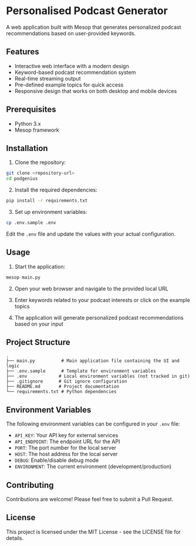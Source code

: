 # Personalised Podcast Generator

A web application built with Mesop that generates personalized podcast recommendations based on user-provided keywords.

## Features

- Interactive web interface with a modern design
- Keyword-based podcast recommendation system
- Real-time streaming output
- Pre-defined example topics for quick access
- Responsive design that works on both desktop and mobile devices

## Prerequisites

- Python 3.x
- Mesop framework

## Installation

1. Clone the repository:
```bash
git clone <repository-url>
cd podgenius
```

2. Install the required dependencies:
```bash
pip install -r requirements.txt
```

3. Set up environment variables:
```bash
cp .env.sample .env
```
Edit the `.env` file and update the values with your actual configuration.

## Usage

1. Start the application:
```bash
mesop main.py
```

2. Open your web browser and navigate to the provided local URL

3. Enter keywords related to your podcast interests or click on the example topics

4. The application will generate personalized podcast recommendations based on your input

## Project Structure

```
.
├── main.py          # Main application file containing the UI and logic
├── .env.sample      # Template for environment variables
├── .env            # Local environment variables (not tracked in git)
├── .gitignore      # Git ignore configuration
├── README.md       # Project documentation
└── requirements.txt # Python dependencies
```

## Environment Variables

The following environment variables can be configured in your `.env` file:

- `API_KEY`: Your API key for external services
- `API_ENDPOINT`: The endpoint URL for the API
- `PORT`: The port number for the local server
- `HOST`: The host address for the local server
- `DEBUG`: Enable/disable debug mode
- `ENVIRONMENT`: The current environment (development/production)

## Contributing

Contributions are welcome! Please feel free to submit a Pull Request.

## License

This project is licensed under the MIT License - see the LICENSE file for details.